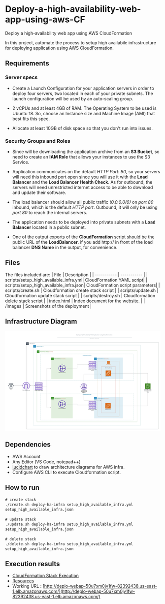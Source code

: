 # Deploy-a-high-availability-web-app-using-aws-CF
Deploy a high-availability web app using AWS CloudFormation

In this project, automate the process to setup high availabile infrastructure for deploying application using AWS CloudFormation.

## Requirements
### Server specs

- Create a Launch Configuration for your application servers in order to deploy four servers, two located in each of your private subnets. The launch configuration will be used by an auto-scaling group.

- 2 vCPUs and at least 4GB of RAM. The Operating System to be used is Ubuntu 18. So, choose an Instance size and Machine Image (AMI) that best fits this spec.

- Allocate at least 10GB of disk space so that you don't run into issues. 

### Security Groups and Roles

- Since will be downloading the application archive from an **S3 Bucket**, so need to create an **IAM Role** that allows your instances to use the S3 Service.

- Application communicates on the default *HTTP Port: 80*, so your servers will need this inbound port open since you will use it with the **Load Balancer** and the **Load Balancer Health Check**. As for outbound, the servers will need unrestricted internet access to be able to download and update their software.

- The load balancer should allow all public traffic *(0.0.0.0/0)* on *port 80* inbound, which is the default *HTTP port*. Outbound, it will only be using *port 80* to reach the internal servers.

- The application needs to be deployed into private subnets with a **Load Balancer** located in a public subnet.

- One of the output exports of the **CloudFormation** script should be the public URL of the **LoadBalancer**. if you add http:// in front of the load balancer **DNS Name** in the output, for convenience.


## Files 
The files included are: 
| File      | Description |
| ----------- | ----------- |
| scripts/setup_high_available_infra.yml| CloudFormation YAML script|
| scripts/setup_high_available_infra.json| CloudFormation script parameters|
| scripts/create.sh            | Cloudformation create stack script       |
| scripts/update.sh            | Cloudformation update stack script       |
| scripts/destroy.sh           | Cloudformation delete stack script       |
| index.html      | Index document for the website.      |
| /images            | Screenshots of the deployment        |

## Infrastructure Diagram
![Infrastructure Diagram](https://github.com/sateeshfrnd/Deploy-a-high-availability-web-app-using-aws-CF/blob/main/images/deploy-high-availability-web-app.jpeg)

## Dependencies
- AWS Account
- Any Editor (VS Code, notepad++)
- [lucidchart](www.lucidchart.com) to draw architecture diagrams for AWS infra.
- Configure AWS CLI to execute Cloudformation script.

## How to run 
```
# create stack
./create.sh deploy-ha-infra setup_high_available_infra.yml setup_high_available_infra.json

# update stack
./update.sh deploy-ha-infra setup_high_available_infra.yml setup_high_available_infra.json

# delete stack
./delete.sh deploy-ha-infra setup_high_available_infra.yml setup_high_available_infra.json
```

## Execution results
- [CloudFormation Stack Execution](https://github.com/sateeshfrnd/Deploy-a-high-availability-web-app-using-aws-CF/blob/main/cf-stack.md)
- [Resources](https://github.com/sateeshfrnd/Deploy-a-high-availability-web-app-using-aws-CF/blob/main/resources.md)
- Working URL : [http://deplo-webap-50u7xm0jv1fw-82392438.us-east-1.elb.amazonaws.com/](http://deplo-webap-50u7xm0jv1fw-82392438.us-east-1.elb.amazonaws.com/) 
